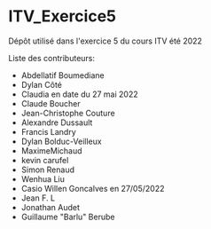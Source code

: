 # ITV_Exercice5
Dépôt utilisé dans l'exercice 5 du cours ITV été 2022

Liste des contributeurs:

- Abdellatif Boumediane
- Dylan Côté
- Claudia en date du 27 mai 2022
- Claude Boucher
- Jean-Christophe Couture
- Alexandre Dussault
- Francis Landry
- Dylan Bolduc-Veilleux
- MaximeMichaud
- kevin carufel
- Simon Renaud
- Wenhua Liu
- Casio Willen Goncalves en 27/05/2022
- Jean F. L
- Jonathan Audet
- Guillaume "Barlu" Berube
